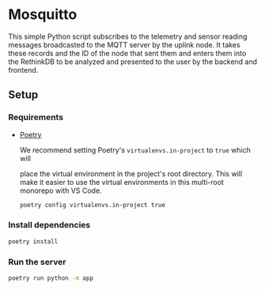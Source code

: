 # Mosquitto

This simple Python script subscribes to the telemetry and sensor reading
messages broadcasted to the MQTT server by the uplink node. It takes these
records and the ID of the node that sent them and enters them into the
RethinkDB to be analyzed and presented to the user by the backend and
frontend.

## Setup

### Requirements

- [Poetry](https://python-poetry.org/docs)

  We recommend setting Poetry's `virtualenvs.in-project` to `true` which will

  place the virtual environment in the project's root directory. This will make it
  easier to use the virtual environments in this multi-root monorepo with
  VS Code.

  ```sh
  poetry config virtualenvs.in-project true
  ```

### Install dependencies

```sh
poetry install
```

### Run the server

```sh
poetry run python -m app
```
